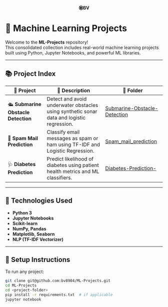 <p align="center"><strong>㊙BV</strong></p>

# 🧠 Machine Learning Projects

Welcome to the **ML-Projects** repository!  
This consolidated collection includes real-world machine learning projects built using Python, Jupyter Notebooks, and powerful ML libraries.

---

## 📚 Project Index

| 🚀 Project | 🔎 Description | 📁 Folder |
|-----------|----------------|-----------|
| 🛳️ **Submarine Obstacle Detection** | Detect and avoid underwater obstacles using synthetic sonar data and logistic regression. | [Submarine-Obstacle-Detection](./Submarine-Obstacle-Detection) |
| 📧 **Spam Mail Prediction** | Classify email messages as spam or ham using TF-IDF and Logistic Regression. | [Spam_mail_prediction](./Spam_mail_prediction) |
| 🩺 **Diabetes Prediction** | Predict likelihood of diabetes using patient health metrics and ML classifiers. | [Diabetes-Prediction-](./Diabetes-Prediction-) |

---

## 📌 Technologies Used

- **Python 3**
- **Jupyter Notebooks**
- **Scikit-learn**
- **NumPy, Pandas**
- **Matplotlib, Seaborn**
- **NLP (TF-IDF Vectorizer)**

---

## 🧪 Setup Instructions

To run any project:

```bash
git clone git@github.com:bv8904/ML-Projects.git
cd ML-Projects
cd <project-folder>
pip install -r requirements.txt  # if applicable
jupyter notebook
